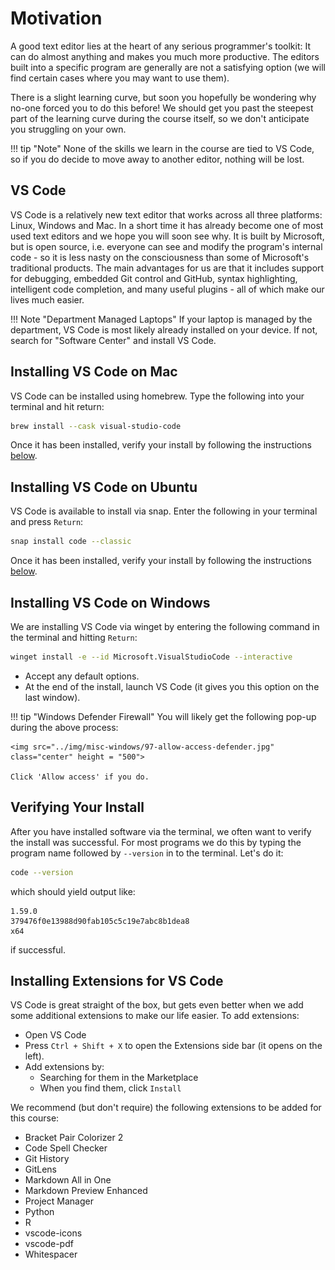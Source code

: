 <!-- markdownlint-disable MD033 -->
<!-- see https://github.com/DavidAnson/markdownlint for code to enable or disable rules -->
# Motivation

A good text editor lies at the heart of any serious programmer's toolkit: It can do almost anything and makes you much more productive.
The editors built into a specific program are generally are not a satisfying option (we will find certain cases where you may want to use them).

<!-- Please download, install it along with the necessary packages and stick with it for at least the duration of the course and assignment to get a feel for how it works. -->

There is a slight learning curve, but soon you hopefully be wondering why no-one forced you to do this before!
We should get you past the steepest part of the learning curve during the course itself, so we don't anticipate you struggling on your own.

!!! tip "Note"
    None of the skills we learn in the course are tied to VS Code, so if you do decide to move away to another editor, nothing will be lost.

<!-- ## Installing Sublime Text

Go to the [downloads page](https://www.sublimetext.com/3) and download the live installer for your operating system.-->

## VS Code

VS Code is a relatively new text editor that works across all three platforms: Linux, Windows and Mac.
In a short time it has already become one of most used text editors and we hope you will soon see why.
It is built by Microsoft, but is open source, i.e. everyone can see and modify the program's internal code - so it is less nasty on the consciousness than some of Microsoft's traditional products.
The main advantages for us are that it includes support for debugging, embedded Git control and GitHub, syntax highlighting, intelligent code completion, and many useful plugins - all of which make our lives much easier.

!!! Note "Department Managed Laptops"
    If your laptop is managed by the department, VS Code is most likely already installed on your device. If not, search for "Software Center" and install VS Code.

## Installing VS Code on Mac

VS Code can be installed using homebrew. Type the following into your terminal and hit return:

```bash
brew install --cask visual-studio-code
```

Once it has been installed, verify your install by following the instructions [below](#verifying-your-install).

## Installing VS Code on Ubuntu

VS Code is available to install via snap. Enter the following in your terminal and press `Return`:

```bash
snap install code --classic
```

Once it has been installed, verify your install by following the instructions [below](#verifying-your-install).

## Installing VS Code on Windows
We are installing VS Code via winget by entering the following command in the terminal and hitting `Return`:
```bash
winget install -e --id Microsoft.VisualStudioCode --interactive
```

<!-- Go to the VS Code [download page](https://code.visualstudio.com/download), and download the Installer for Windows.
* Once downloaded double click to install. -->

* Accept any default options.
* At the end of the install, launch VS Code (it gives you this option on the last window).

<!-- The first time you launch VS code, you will see the following:

<img src="../img/misc-windows/99-vscode-wsl.jpg" class="center" height = "500">

Where it prompts you to install the 'Remote WSL' extension, choose 'Install'.

Once complete, in your Ubuntu terminal type `code .` and press `Return`.
You should see the following (what appears after `code .`) below:

<img src="../img/misc-windows/98-code-on-ubuntu.jpg" class="center" height = "500">

When the unpacking is complete, VS Code should open. -->

<!-- markdownlint-capture -->
<!-- markdownlint-disable -->
!!! tip "Windows Defender Firewall"
    You will likely get the following pop-up during the above process:
    
    <img src="../img/misc-windows/97-allow-access-defender.jpg" class="center" height = "500">

    Click 'Allow access' if you do.
<!-- markdownlint-restore -->

## Verifying Your Install

After you have installed software via the terminal, we often want to verify the install was successful.
For most programs we do this by typing the program name followed by `--version` in to the terminal.
Let's do it:

``` bash
code --version
```

which should yield output like:

``` out
1.59.0
379476f0e13988d90fab105c5c19e7abc8b1dea8
x64
```

if successful.

## Installing Extensions for VS Code

VS Code is great straight of the box, but gets even better when we add some additional extensions to make our life easier.
To add extensions:

* Open VS Code
* Press `Ctrl + Shift + X` to open the Extensions side bar (it opens on the left).
* Add extensions by:
  * Searching for them in the Marketplace
  * When you find them, click `Install`

We recommend (but don't require) the following extensions to be added for this course:

* Bracket Pair Colorizer 2
* Code Spell Checker
* Git History
* GitLens
* Markdown All in One
* Markdown Preview Enhanced
* Project Manager
* Python
* R
* vscode-icons
* vscode-pdf
* Whitespacer

